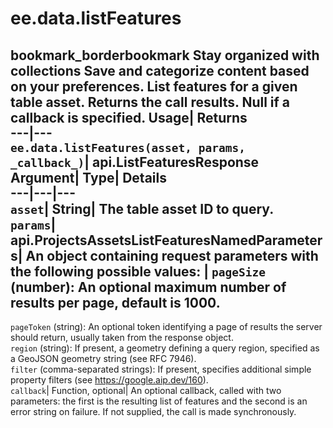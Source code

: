  
#  ee.data.listFeatures
bookmark_borderbookmark Stay organized with collections  Save and categorize content based on your preferences.
List features for a given table asset. 
Returns the call results. Null if a callback is specified.
Usage| Returns  
---|---  
`ee.data.listFeatures(asset, params,  _callback_)`| api.ListFeaturesResponse  
Argument| Type| Details  
---|---|---  
`asset`| String| The table asset ID to query.  
`params`| api.ProjectsAssetsListFeaturesNamedParameters| An object containing request parameters with the following possible values:  | ` pageSize ` (number): An optional maximum number of results per page, default is 1000.  
---  
` pageToken ` (string): An optional token identifying a page of results the server should return, usually taken from the response object.  
` region ` (string): If present, a geometry defining a query region, specified as a GeoJSON geometry string (see RFC 7946).  
` filter ` (comma-separated strings): If present, specifies additional simple property filters (see https://google.aip.dev/160).  
`callback`| Function, optional| An optional callback, called with two parameters: the first is the resulting list of features and the second is an error string on failure. If not supplied, the call is made synchronously.  
